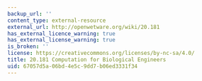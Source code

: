```yaml
---
backup_url: ''
content_type: external-resource
external_url: http://openwetware.org/wiki/20.181
has_external_licence_warning: true
has_external_license_warning: true
is_broken: ''
license: https://creativecommons.org/licenses/by-nc-sa/4.0/
title: 20.181 Computation for Biological Engineers
uid: 67057d5a-06bd-4e5c-9dd7-b06ed3331f34
---
```

